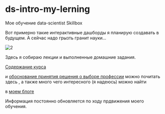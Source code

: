 # ds-intro-my-lerning
Мое обучение data-scientist Skillbox

Вот примерно такие интерактивные дашборды я планирую создавать в будущем. А сейчас надо грызть гранит науки...



![2](https://user-images.githubusercontent.com/94790150/215993032-76b23ca0-b761-4951-81ec-503e6f078927.gif)

Здесь я собираю лекции и выполненные домашние задания.

[Содержание курса](https://uzundemir.github.io//ds-intro) 

и [обоснование принятия решения о выборе профессии](https://uzundemir.github.io//skillbox) можно почитать здесь , а также много чего интересного (я надеюсь) можно найти 

в [моем блоге](https://uzundemir.github.io/)

Информация постоянно обновляется по ходу прдвижения моего обучения.
